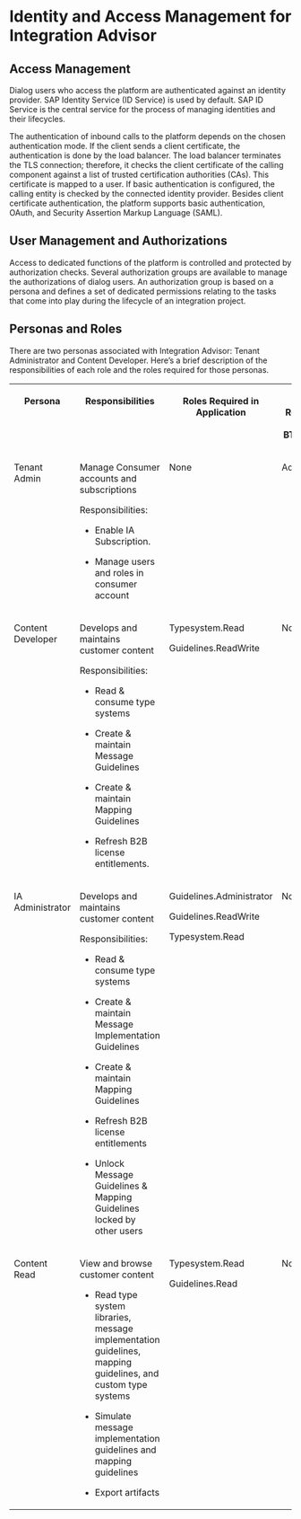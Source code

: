 <!-- loioed50e648bfea4ca08c9be8d64abc5bed -->

# Identity and Access Management for Integration Advisor



<a name="loioed50e648bfea4ca08c9be8d64abc5bed__section_bk2_hdt_ngb"/>

## Access Management

Dialog users who access the platform are authenticated against an identity provider. SAP Identity Service \(ID Service\) is used by default. SAP ID Service is the central service for the process of managing identities and their lifecycles.

The authentication of inbound calls to the platform depends on the chosen authentication mode. If the client sends a client certificate, the authentication is done by the load balancer. The load balancer terminates the TLS connection; therefore, it checks the client certificate of the calling component against a list of trusted certification authorities \(CAs\). This certificate is mapped to a user. If basic authentication is configured, the calling entity is checked by the connected identity provider. Besides client certificate authentication, the platform supports basic authentication, OAuth, and Security Assertion Markup Language \(SAML\).



<a name="loioed50e648bfea4ca08c9be8d64abc5bed__section_jzt_3dt_ngb"/>

## User Management and Authorizations

Access to dedicated functions of the platform is controlled and protected by authorization checks. Several authorization groups are available to manage the authorizations of dialog users. An authorization group is based on a persona and defines a set of dedicated permissions relating to the tasks that come into play during the lifecycle of an integration project.



<a name="loioed50e648bfea4ca08c9be8d64abc5bed__section_r1z_kdt_ngb"/>

## Personas and Roles

There are two personas associated with Integration Advisor: Tenant Administrator and Content Developer. Here’s a brief description of the responsibilities of each role and the roles required for those personas.


<table>
<tr>
<th valign="top">

Persona

</th>
<th valign="top">

Responsibilities

</th>
<th valign="top">

Roles Required in Application

</th>
<th valign="top">

Roles Required in SAP BTPAccount

</th>
</tr>
<tr>
<td valign="top">

Tenant Admin

</td>
<td valign="top">

Manage Consumer accounts and subscriptions

Responsibilities:

-   Enable IA Subscription.

-   Manage users and roles in consumer account




</td>
<td valign="top">

None

</td>
<td valign="top">

Administrator

</td>
</tr>
<tr>
<td valign="top">

Content Developer

</td>
<td valign="top">

Develops and maintains customer content

Responsibilities:

-   Read & consume type systems

-   Create & maintain Message Guidelines

-   Create & maintain Mapping Guidelines

-   Refresh B2B license entitlements.




</td>
<td valign="top">

Typesystem.Read

Guidelines.ReadWrite

</td>
<td valign="top">

None

</td>
</tr>
<tr>
<td valign="top">

IA Administrator

</td>
<td valign="top">

Develops and maintains customer content

Responsibilities:

-   Read & consume type systems

-   Create & maintain Message Implementation Guidelines
-   Create & maintain Mapping Guidelines
-   Refresh B2B license entitlements
-   Unlock Message Guidelines & Mapping Guidelines locked by other users



</td>
<td valign="top">

Guidelines.Administrator

Guidelines.ReadWrite

Typesystem.Read

</td>
<td valign="top">

None

</td>
</tr>
<tr>
<td valign="top">

Content Read

</td>
<td valign="top">

View and browse customer content

-   Read type system libraries, message implementation guidelines, mapping guidelines, and custom type systems

-   Simulate message implementation guidelines and mapping guidelines

-   Export artifacts




</td>
<td valign="top">

Typesystem.Read

Guidelines.Read

</td>
<td valign="top">

None

</td>
</tr>
</table>

